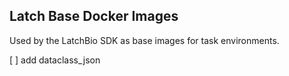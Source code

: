 Latch Base Docker Images
---

Used by the LatchBio SDK as base images for task environments.

[ ] add dataclass_json
